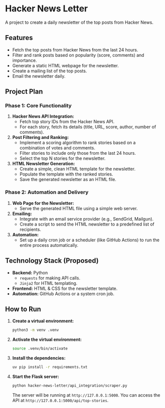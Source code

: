 # Hacker News Letter

A project to create a daily newsletter of the top posts from Hacker News.

## Features

*   Fetch the top posts from Hacker News from the last 24 hours.
*   Filter and rank posts based on popularity (score, comments) and importance.
*   Generate a static HTML webpage for the newsletter.
*   Create a mailing list of the top posts.
*   Email the newsletter daily.

## Project Plan

### Phase 1: Core Functionality

1.  **Hacker News API Integration:**
    *   Fetch top story IDs from the Hacker News API.
    *   For each story, fetch its details (title, URL, score, author, number of comments).
2.  **Post Filtering and Ranking:**
    *   Implement a scoring algorithm to rank stories based on a combination of votes and comments.
    *   Filter stories to include only those from the last 24 hours.
    *   Select the top N stories for the newsletter.
3.  **HTML Newsletter Generation:**
    *   Create a simple, clean HTML template for the newsletter.
    *   Populate the template with the ranked stories.
    *   Save the generated newsletter as an HTML file.

### Phase 2: Automation and Delivery

1.  **Web Page for the Newsletter:**
    *   Serve the generated HTML file using a simple web server.
2.  **Emailing:**
    *   Integrate with an email service provider (e.g., SendGrid, Mailgun).
    *   Create a script to send the HTML newsletter to a predefined list of recipients.
3.  **Automation:**
    *   Set up a daily cron job or a scheduler (like GitHub Actions) to run the entire process automatically.

## Technology Stack (Proposed)

*   **Backend:** Python
    *   `requests` for making API calls.
    *   `Jinja2` for HTML templating.
*   **Frontend:** HTML & CSS for the newsletter template.
*   **Automation:** GitHub Actions or a system cron job.

## How to Run

1.  **Create a virtual environment:**
    ```bash
    python3 -m venv .venv
    ```

2.  **Activate the virtual environment:**
    ```bash
    source .venv/bin/activate
    ```

3.  **Install the dependencies:**
    ```bash
    uv pip install -r requirements.txt
    ```

4.  **Start the Flask server:**
    ```bash
    python hacker-news-letter/api_integration/scraper.py
    ```
    The server will be running at `http://127.0.0.1:5000`.
    You can access the API at `http://127.0.0.1:5000/api/top-stories`.

